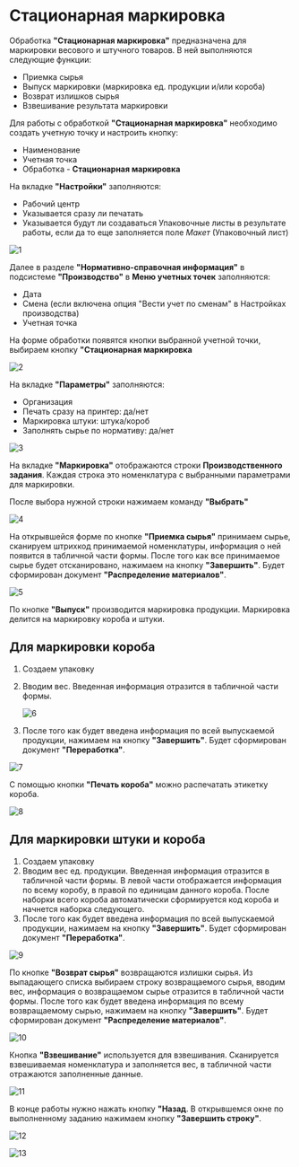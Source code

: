 # Стационарная маркировка

Обработка **"Стационарная маркировка"** предназначена для маркировки весового и штучного товаров. В ней выполняются следующие функции:

- Приемка сырья
- Выпуск маркировки (маркировка ед. продукции и/или короба)
- Возврат излишков сырья
- Взвешивание результата маркировки

Для работы с обработкой **"Стационарная маркировка"** необходимо создать учетную точку и настроить кнопку:

- Наименование
- Учетная точка
- Обработка - **Стационарная маркировка**

На вкладке **"Настройки"** заполняются:

- Рабочий центр
- Указывается сразу ли печатать
- Указывается будут ли создаваться Упаковочные листы в результате работы, если да то еще заполняется поле *Макет* (Упаковочный лист)

![1](StacMark.assets/1.png)

Далее в разделе **"Нормативно-справочная информация"** в подсистеме **"Производство"** в **Меню учетных точек** заполняются:

- Дата
- Смена (если включена опция "Вести учет по сменам" в Настройках производства)
- Учетная точка

На форме обработки появятся кнопки выбранной учетной точки, выбираем кнопку **"Стационарная маркировка**

![2](StacMark.assets/2.png)

На вкладке **"Параметры"** заполняются:

- Организация
- Печать сразу на принтер: да/нет
- Маркировка штуки: штука/короб
- Заполнять сырье по нормативу: да/нет

![3](StacMark.assets/3.png)

На вкладке **"Маркировка"** отображаются строки **Производственного задания**. Каждая строка это номенклатура с выбранными параметрами для маркировки.

После выбора нужной строки нажимаем команду **"Выбрать"**

![4](StacMark.assets/4.png)

На открывшейся форме по кнопке **"Приемка сырья"** принимаем сырье, сканируем штрихкод принимаемой номенклатуры, информация о ней появится в табличной части формы. После того как все принимаемое сырье будет отсканировано, нажимаем на кнопку **"Завершить"**. Будет сформирован документ **"Распределение материалов"**.

![5](StacMark.assets/5.png)

По кнопке **"Выпуск"** производится маркировка продукции. Маркировка делится на маркировку короба и штуки.

## Для маркировки короба

1. Создаем упаковку
2. Вводим вес. Введенная информация отразится в табличной части формы.

    ![6](StacMark.assets/6.png)

3. После того как будет введена информация по всей выпускаемой продукции, нажимаем на кнопку **"Завершить"**. Будет сформирован документ **"Переработка"**.

![7](StacMark.assets/7.png)

С помощью кнопки **"Печать короба"** можно распечатать этикетку короба.

![8](StacMark.assets/8.png)

## Для маркировки штуки и короба

1. Создаем упаковку
2. Вводим вес ед. продукции. Введенная информация отразится в табличной части формы. В левой части отображается информация по всему коробу, в правой по единицам данного короба. После наборки всего короба автоматически сформируется код короба и начнется наборка следующего.
3. После того как будет введена информация по всей выпускаемой продукции, нажимаем на кнопку **"Завершить"**. Будет сформирован документ **"Переработка"**.

![9](StacMark.assets/9.png)

По кнопке **"Возврат сырья"** возвращаются излишки сырья.
Из выпадающего списка выбираем строку возвращаемого сырья, вводим вес, информация о возвращаемом сырье отразится в табличной части формы. После того как будет введена информация по всему возвращаемому сырью, нажимаем на кнопку **"Завершить"**. Будет сформирован документ **"Распределение материалов"**.

![10](StacMark.assets/10.png)

Кнопка **"Взвешивание"** используется для взвешивания. Сканируется взвешиваемая номенклатура и заполняется вес, в табличной части отражаются заполненные данные.

![11](StacMark.assets/11.png)

В конце работы нужно нажать кнопку **"Назад**. В открывшемся окне по выполненному заданию нажимаем кнопку **"Завершить строку"**.

![12](StacMark.assets/12.png)

![13](StacMark.assets/13.png)